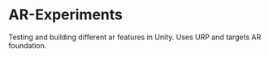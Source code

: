 # AR-Experiments
Testing and building different ar features in Unity. Uses URP and targets AR foundation.
